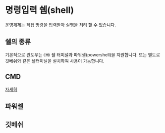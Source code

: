 # 명령입력 쉡(shell)
운영체제는 직접 명령을 입력받아 실행을 처리 할 수 있습니다.

## 쉘의 종류
기본적으로 윈도우는 `CMD` 쉘 터미널과 파워셀(powershell)을 지원합니다.
또는 별도로 깃베쉬와 같은 쉘터미널을 설치하여 사용이 가능합니다.

## CMD

[자세히](./cmd)

## 파워셀

## 깃베쉬

